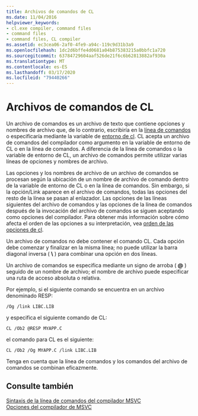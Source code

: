 ```yaml
---
title: Archivos de comandos de CL
ms.date: 11/04/2016
helpviewer_keywords:
- cl.exe compiler, command files
- command files
- command files, CL compiler
ms.assetid: ec3cea06-2af0-4fe9-a94c-119c9d31b3a9
ms.openlocfilehash: 1dc2d6bffe4d0681a04b875383215a0bbfc1a720
ms.sourcegitcommit: 63784729604aaf526de21f6c6b62813882af930a
ms.translationtype: MT
ms.contentlocale: es-ES
ms.lasthandoff: 03/17/2020
ms.locfileid: "79440266"
---
```

# <a name="cl-command-files"></a>Archivos de comandos de CL

Un archivo de comandos es un archivo de texto que contiene opciones y nombres de archivo que, de lo contrario, escribiría en la [línea de comandos](compiler-command-line-syntax.md) o especificaría mediante la variable de [entorno de cl](cl-environment-variables.md). CL acepta un archivo de comandos del compilador como argumento en la variable de entorno de CL o en la línea de comandos. A diferencia de la línea de comandos o la variable de entorno de CL, un archivo de comandos permite utilizar varias líneas de opciones y nombres de archivo.

Las opciones y los nombres de archivo de un archivo de comandos se procesan según la ubicación de un nombre de archivo de comando dentro de la variable de entorno de CL o en la línea de comandos. Sin embargo, si la opción/Link aparece en el archivo de comandos, todas las opciones del resto de la línea se pasan al enlazador. Las opciones de las líneas siguientes del archivo de comandos y las opciones de la línea de comandos después de la invocación del archivo de comandos se siguen aceptando como opciones del compilador. Para obtener más información sobre cómo afecta el orden de las opciones a su interpretación, vea [orden de las opciones de cl](order-of-cl-options.md).

Un archivo de comandos no debe contener el comando CL. Cada opción debe comenzar y finalizar en la misma línea; no puede utilizar la barra diagonal inversa ( **\\** ) para combinar una opción en dos líneas.

Un archivo de comandos se especifica mediante un signo de arroba ( **\@** ) seguido de un nombre de archivo; el nombre de archivo puede especificar una ruta de acceso absoluta o relativa.

Por ejemplo, si el siguiente comando se encuentra en un archivo denominado RESP:

```
/Og /link LIBC.LIB
```

y especifica el siguiente comando de CL:

```
CL /Ob2 @RESP MYAPP.C
```

el comando para CL es el siguiente:

```
CL /Ob2 /Og MYAPP.C /link LIBC.LIB
```

Tenga en cuenta que la línea de comandos y los comandos del archivo de comandos se combinan eficazmente.

## <a name="see-also"></a>Consulte también

[Sintaxis de la línea de comandos del compilador MSVC](compiler-command-line-syntax.md)<br/>
[Opciones del compilador de MSVC](compiler-options.md)
